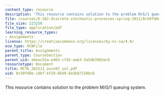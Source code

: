 ```yaml
---
content_type: resource
description: 'This resource contains solution to the problem M/G/1 queuing system. '
file: /courses/6-262-discrete-stochastic-processes-spring-2011/8c50f40e1dbf6f198bd98a3b87158bc6_MIT6_262S11_assn07_sol.pdf
file_size: 223250
file_type: application/pdf
learning_resource_types:
- Assignments
license: https://creativecommons.org/licenses/by-nc-sa/4.0/
ocw_type: OCWFile
parent_title: Assignments
parent_type: CourseSection
parent_uid: e6eac52a-e463-cfd2-eab3-5a5db3902ecb
resourcetype: Document
title: MIT6_262S11_assn07_sol.pdf
uid: 8c50f40e-1dbf-6f19-8bd9-8a3b87158bc6
---
```

This resource contains solution to the problem M/G/1 queuing system. 